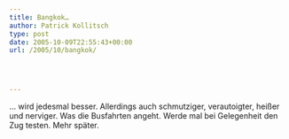 ```yaml
---
title: Bangkok…
author: Patrick Kollitsch
type: post
date: 2005-10-09T22:55:43+00:00
url: /2005/10/bangkok/




---
```

... wird jedesmal besser. Allerdings auch schmutziger, verautoigter, hei&szlig;er und nerviger. Was die Busfahrten angeht. Werde mal bei Gelegenheit den Zug testen. Mehr sp&auml;ter.